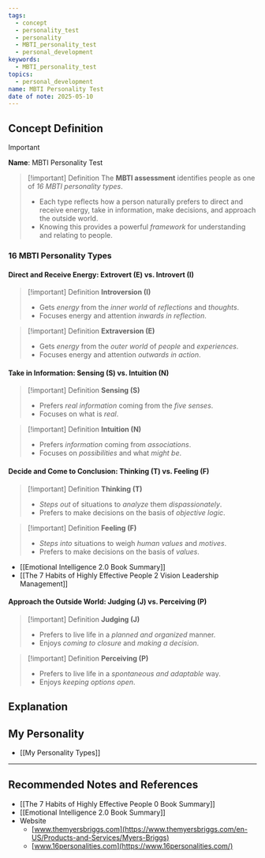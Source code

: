 ```yaml
---
tags:
  - concept
  - personality_test
  - personality
  - MBTI_personality_test
  - personal_development
keywords:
  - MBTI_personality_test
topics:
  - personal_development
name: MBTI Personality Test
date of note: 2025-05-10
---
```


## Concept Definition

>[!important]
>**Name**: MBTI Personality Test

>[!important] Definition
>The **MBTI assessment** identifies people as one of *16 MBTI personality types*. 
>- Each type reflects how a person naturally prefers to direct and receive energy, take in information, make decisions, and approach the outside world. 
>- Knowing this provides a powerful *framework* for understanding and relating to people.

### 16 MBTI Personality Types

#### Direct and Receive Energy: Extrovert (E) vs. Introvert (I)

>[!important] Definition
>**Introversion (I)**
>- Gets *energy* from the *inner world* of *reflections* and *thoughts*. 
>- Focuses energy and attention *inwards in reflection*.

>[!important] Definition
>**Extraversion (E)**
>- Gets *energy* from the *outer world* of *people* and *experiences*. 
>- Focuses energy and attention *outwards in action*.


#### Take in Information: Sensing (S) vs. Intuition (N)

>[!important] Definition
>**Sensing (S)**
>- Prefers *real information* coming from the *five senses*. 
>- Focuses on what is *real*. 

>[!important] Definition
>**Intuition (N)**
>- Prefers *information* coming from *associations*. 
>- Focuses on *possibilities* and what *might be*.


#### Decide and Come to Conclusion: Thinking (T) vs. Feeling (F)

>[!important] Definition
>**Thinking (T)**
>- *Steps out* of situations to *analyze* them *dispassionately*. 
>- Prefers to make decisions on the basis of *objective logic*.

>[!important] Definition 
> **Feeling (F)**
>- *Steps into* situations to weigh *human values* and *motives*. 
>- Prefers to make decisions on the basis of *values*.

- [[Emotional Intelligence 2.0 Book Summary]]
- [[The 7 Habits of Highly Effective People 2 Vision Leadership Management]]


#### Approach the Outside World: Judging (J) vs. Perceiving (P)

>[!important] Definition
>**Judging (J)**
>- Prefers to live life in a *planned and organized* manner. 
>- Enjoys *coming to closure* and *making a decision*.

>[!important] Definition
>**Perceiving (P)**
>- Prefers to live life in a *spontaneous and adaptable* way. 
>- Enjoys *keeping options open*.





## Explanation


## My Personality

- [[My Personality Types]]


-----------
##  Recommended Notes and References


- [[The 7 Habits of Highly Effective People 0 Book Summary]]
- [[Emotional Intelligence 2.0 Book Summary]]
- Website
	- [www.themyersbriggs.com](https://www.themyersbriggs.com/en-US/Products-and-Services/Myers-Briggs)
	- [www.16personalities.com](https://www.16personalities.com/)